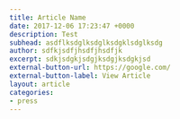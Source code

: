```yaml
---
title: Article Name
date: 2017-12-06 17:23:47 +0000
description: Test
subhead: asdflksdglksdglksdgklsdglksdg
author: sdfkjsdfjhsdfjhsdfjk
excerpt: sdkjsdgkjsdgjksdgjksdgkjsd
external-button-url: https://google.com/
external-button-label: View Article
layout: article
categories:
- press
---
```

